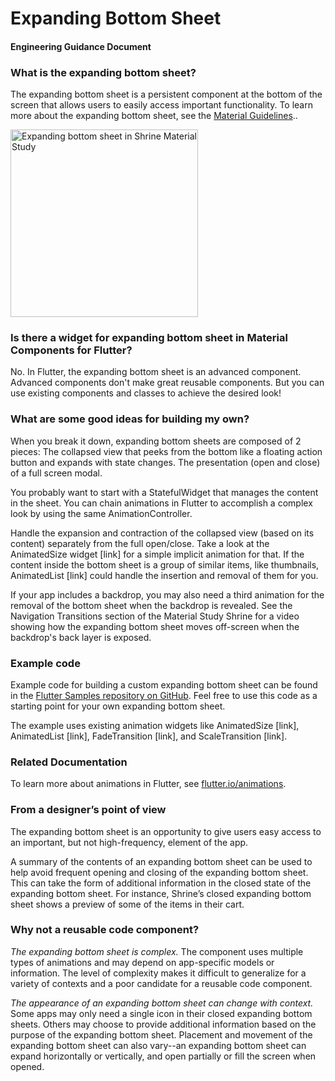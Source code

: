 # Expanding Bottom Sheet
#### Engineering Guidance Document

### What is the expanding bottom sheet?
The expanding bottom sheet is a persistent component at the bottom of the screen that allows users to easily access important functionality. To learn more about the expanding bottom sheet, see the [Material Guidelines](https://material.io/design/components/sheets-bottom.html#expanding-bottom-sheet)..

<img src="resources/shrine-expanding-bottom-sheet.png" alt="Expanding bottom sheet in Shrine Material Study" width="300">

### Is there a widget for expanding bottom sheet in Material Components for Flutter?
No. In Flutter, the expanding bottom sheet is an advanced component. Advanced components don't make great reusable components. But you can use existing components and classes to achieve the desired look!

### What are some good ideas for building my own?
When you break it down, expanding bottom sheets are composed of 2 pieces: 
The collapsed view that peeks from the bottom like a floating action button and expands with state changes.
The presentation (open and close) of a full screen modal.

You probably want to start with a StatefulWidget that manages the content in the sheet. You can chain animations in Flutter to accomplish a complex look by using the same AnimationController. 

Handle the expansion and contraction of the collapsed view (based on its content) separately from the full open/close. Take a look at the AnimatedSize widget [link] for a simple implicit animation for that. If the content inside the bottom sheet is a group of similar items, like thumbnails, AnimatedList [link] could handle the insertion and removal of them for you.

If your app includes a backdrop, you may also need a third animation for the removal of the bottom sheet when the backdrop is revealed. See the Navigation Transitions section of the Material Study Shrine for a video showing how the expanding bottom sheet moves off-screen when the backdrop's back layer is exposed.

### Example code
Example code for building a custom expanding bottom sheet can be found in the [Flutter Samples repository on GitHub](https://github.com/flutter/samples/tree/master/shrine/lib). Feel free to use this code as a starting point for your own expanding bottom sheet.

The example uses existing animation widgets like AnimatedSize [link], AnimatedList [link], FadeTransition [link], and ScaleTransition [link].

### Related Documentation
To learn more about animations in Flutter, see [flutter.io/animations](flutter.io/animations).

### From a designer’s point of view
The expanding bottom sheet is an opportunity to give users easy access to an important, but not high-frequency, element of the app.

A summary of the contents of an expanding bottom sheet can be used to help avoid frequent opening and closing of the expanding bottom sheet. This can take the form of additional information in the closed state of the expanding bottom sheet. For instance, Shrine’s closed expanding bottom sheet shows a preview of some of the items in their cart. 

### Why not a reusable code component?
_The expanding bottom sheet is complex._ The component uses multiple types of animations and may depend on app-specific models or information. The level of complexity makes it difficult to generalize for a variety of contexts and a poor candidate for a reusable code component.

_The appearance of an expanding bottom sheet can change with context._
Some apps may only need a single icon in their closed expanding bottom sheets. Others may choose to provide additional information based on the purpose of the expanding bottom sheet. 
Placement and movement of the expanding bottom sheet can also vary--an expanding bottom sheet can expand horizontally or vertically, and open partially or fill the screen when opened. 

